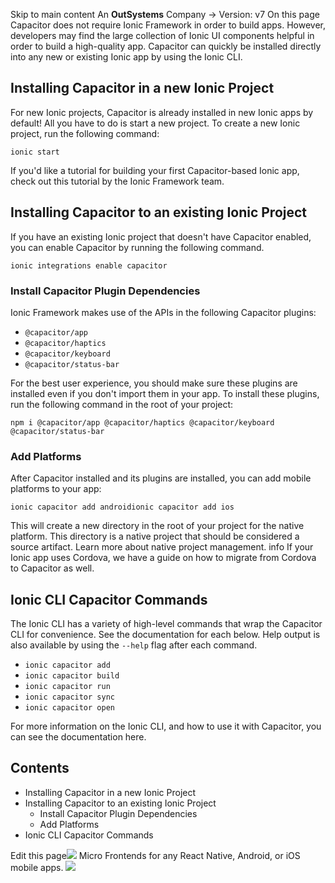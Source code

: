 Skip to main content
An **OutSystems** Company →
Version: v7
On this page
Capacitor does not require Ionic Framework in order to build apps. However, developers may find the large collection of Ionic UI components helpful in order to build a high-quality app.
Capacitor can quickly be installed directly into any new or existing Ionic app by using the Ionic CLI.
## Installing Capacitor in a new Ionic Project​
For new Ionic projects, Capacitor is already installed in new Ionic apps by default! All you have to do is start a new project. To create a new Ionic project, run the following command:
```
ionic start
```

If you'd like a tutorial for building your first Capacitor-based Ionic app, check out this tutorial by the Ionic Framework team.
## Installing Capacitor to an existing Ionic Project​
If you have an existing Ionic project that doesn't have Capacitor enabled, you can enable Capacitor by running the following command.
```
ionic integrations enable capacitor
```

### Install Capacitor Plugin Dependencies​
Ionic Framework makes use of the APIs in the following Capacitor plugins:
  * `@capacitor/app`
  * `@capacitor/haptics`
  * `@capacitor/keyboard`
  * `@capacitor/status-bar`


For the best user experience, you should make sure these plugins are installed even if you don't import them in your app. To install these plugins, run the following command in the root of your project:
```
npm i @capacitor/app @capacitor/haptics @capacitor/keyboard @capacitor/status-bar
```

### Add Platforms​
After Capacitor installed and its plugins are installed, you can add mobile platforms to your app:
```
ionic capacitor add androidionic capacitor add ios
```

This will create a new directory in the root of your project for the native platform. This directory is a native project that should be considered a source artifact. Learn more about native project management.
info
If your Ionic app uses Cordova, we have a guide on how to migrate from Cordova to Capacitor as well.
## Ionic CLI Capacitor Commands​
The Ionic CLI has a variety of high-level commands that wrap the Capacitor CLI for convenience. See the documentation for each below. Help output is also available by using the `--help` flag after each command.
  * `ionic capacitor add`
  * `ionic capacitor build`
  * `ionic capacitor run`
  * `ionic capacitor sync`
  * `ionic capacitor open`


For more information on the Ionic CLI, and how to use it with Capacitor, you can see the documentation here.
## Contents
  * Installing Capacitor in a new Ionic Project
  * Installing Capacitor to an existing Ionic Project
    * Install Capacitor Plugin Dependencies
    * Add Platforms
  * Ionic CLI Capacitor Commands


Edit this page![](https://images.prismic.io/ionicframeworkcom/d3d3f7a3-023b-4cdf-93af-84674f623818_portals+ad.png?auto=compress,format&rect=0,0,280,200&w=280&h=200)
Micro Frontends for any React Native, Android, or iOS mobile apps.
![](https://cdn.bizible.com/ipv?_biz_r=&_biz_h=802059049&_biz_u=bfa08d03ffe94cbc8ad825d7c77fcc94&_biz_l=https%3A%2F%2Fcapacitorjs.com%2Fdocs%2Fgetting-started%2Fwith-ionic&_biz_t=1739803057100&_biz_i=Using%20with%20Ionic%20Framework%20%7C%20Capacitor%20Documentation&_biz_n=10&rnd=639105&cdn_o=a&_biz_z=1739803057101)
